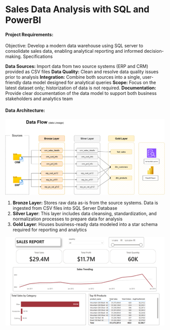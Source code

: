 # Sales Data Analysis with SQL and PowerBI
#### Project Requirements:
Objective: Develop a modern data warehouse using SQL server to consolidate sales data, enabling analytical reporting and informed decision-making.
Specifications

**Data Sources:** Import data from two source systems (ERP and CRM) provided as CSV files
**Data Quality:** Clean and resolve data quality issues prior to analysis
**Integration:** Combine both sources into a single, user-friendly data model designed for analytical queries
**Scope:** Focus on the latest dataset only; historization of data is not required.
**Documentation:** Provide clear documentation of the data model to support both business stakeholders and analytics team

#### Data Architecture:
![Data Lineage Diagram](diagrams/step_6_data_lineage.png)
1.	**Bronze Layer:** Stores raw data as-is from the source systems. Data is ingested from CSV files into SQL Server Database
2.	**Silver Layer**: This layer includes data cleansing, standardization, and normalization processes to prepare data for analysis
3.  **Gold Layer**: Houses business-ready data modeled into a star schema required for reporting and analytics
   
![Sales Report](diagrams/sales_report.png)
